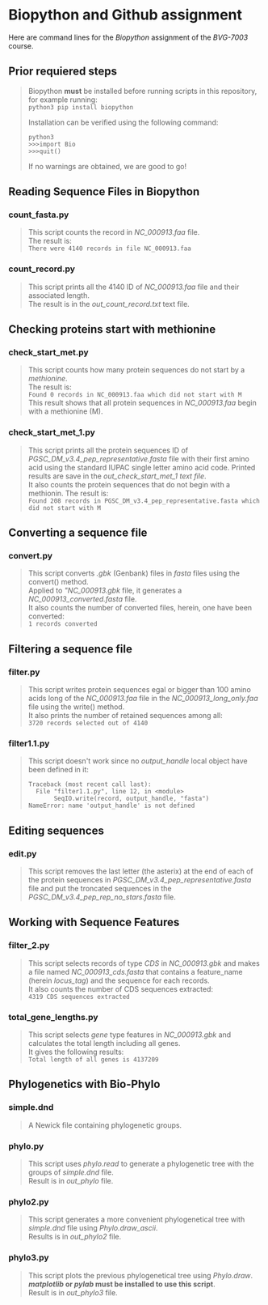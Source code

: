 # **Biopython and Github assignment**
Here are command lines for the *Biopython* assignment of the  *BVG-7003* course.  

## Prior requiered steps   
>Biopython **must** be installed before running scripts in this repository, for example running:  
> `python3 pip install biopython` 
>  
> Installation can be verified using the following command:  
> ``` 
> python3  
> >>>import Bio  
> >>>quit()
> ```  
> If no warnings are obtained, we are good to go!  

## Reading Sequence Files in Biopython  
### count_fasta.py  
>This script counts the record in *NC_000913.faa* file.  
>The result is:  
>`There were 4140 records in file NC_000913.faa`

### count_record.py  
>This script prints all the 4140 ID of *NC_000913.faa* file and their associated length.  
>The result is in the *out_count_record.txt* text file.

## Checking proteins start with methionine  
### check_start_met.py
>This script counts how many protein sequences do not start by a *methionine*.  
>The result is:  
>`Found 0 records in NC_000913.faa which did not start with M`  
>This result shows that all protein sequences in *NC_000913.faa* begin with a methionine (M).  

### check_start_met_1.py
>This script prints all the protein sequences ID of *PGSC_DM_v3.4_pep_representative.fasta* file with their first amino acid using the standard IUPAC single letter amino acid code. Printed results are save in the *out_check_start_met_1 text file*.  
>It also counts the protein sequences that do not begin with a methionin. The result is:   
>`Found 208 records in PGSC_DM_v3.4_pep_representative.fasta which did not start with M`  

## Converting a sequence file  
### convert.py  
>This script converts *.gbk* (Genbank) files in *fasta* files using the convert() method.  
>Applied to *"NC_000913.gbk* file, it generates a *NC_000913_converted.fasta* file.  
>It also counts the number of converted files, herein, one have been converted:  
>`1 records converted`  

## Filtering a sequence file  
### filter.py  
>This script writes protein sequences egal or bigger than 100 amino acids long of the *NC_000913.faa* file in the *NC_000913_long_only.faa* file using the write() method.  
>It also prints the number of retained sequences among all:  
>`3720 records selected out of 4140`  

### filter1.1.py  
>This script doesn't work since no *output_handle* local object have been defined in it:  
>``` 
>Traceback (most recent call last):
>   File "filter1.1.py", line 12, in <module>
>        SeqIO.write(record, output_handle, "fasta")
>NameError: name 'output_handle' is not defined
>```  

## Editing sequences  
### edit.py  
>This script removes the last letter (the asterix) at the end of each of the protein sequences in *PGSC_DM_v3.4_pep_representative.fasta* file and put the troncated sequences in the *PGSC_DM_v3.4_pep_rep_no_stars.fasta* file.

## Working with Sequence Features  
### filter_2.py  
>This script selects records of type *CDS* in *NC_000913.gbk* and makes a file named *NC_000913_cds.fasta* that contains a feature_name (herein *locus_tag*) and the sequence for each records.  
>It also counts the number of CDS sequences extracted:  
>`4319 CDS sequences extracted`  

### total_gene_lengths.py  
>This script selects *gene* type features in *NC_000913.gbk* and calculates the total length including all genes.  
>It gives the following results:  
>`Total length of all genes is 4137209`  

## Phylogenetics with Bio-Phylo  
### simple.dnd  
>A Newick file containing phylogenetic groups.  
  
### phylo.py  
>This script uses *phylo.read* to generate a phylogenetic tree with the groups of *simple.dnd* file.  
>Result is in *out_phylo* file.  

### phylo2.py  
>This script generates a more convenient phylogenetical tree with *simple.dnd* file using *Phylo.draw_ascii*.  
>Results is in *out_phylo2* file.  

### phylo3.py  
>This script plots the previous phylogenetical tree using *Phylo.draw*.  
>***matplotlib* or *pylab* must be installed to use this script**.  
>Result is in *out_phylo3* file.  
